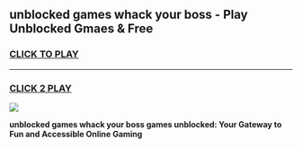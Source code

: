 
## unblocked games whack your boss - Play Unblocked Gmaes & Free
<h3>
<a href="https://news.freeplayer.one?title=unblocked_games_whack_your_boss&ref=23F">CLICK TO PLAY</a></h3>
<hr>

<h3>
<a href="https://news.freeplayer.one?title=unblocked_games_whack_your_boss&ref=23F">CLICK 2 PLAY</a>
  
</h3>

<a href="https://news.freeplayer.one?title=unblocked_games_whack_your_boss&ref=23F/"><img src="https://clearcache.store/games.png"></a>


**unblocked games whack your boss games unblocked: Your Gateway to Fun and Accessible Online Gaming**
